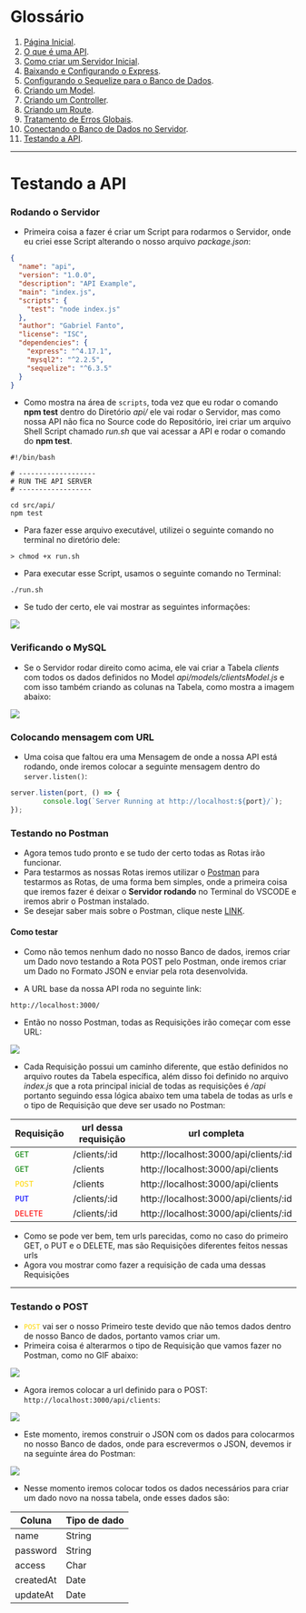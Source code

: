 <h1>Glossário</h1>

1. [Página Inicial](https://estudosdofantinho.github.io/API_RESTful_JS/).
2. [O que é uma API](1-O-que-é-uma-api.md).
3. [Como criar um Servidor Inicial](2-Servidor-Inicial.md).
4. [Baixando e Configurando o Express](3-Configurando-Express.md).
5. [Configurando o Sequelize para o Banco de Dados](4-Configurando-Banco-de-Dados.md).
6. [Criando um Model](5-Criando-um-Model.md).
7. [Criando um Controller](6-Criando-um-Controller.md).
8. [Criando um Route](7-Criando-um-Route.md).
9. [Tratamento de Erros Globais](8-Tratamento-de-Erros-Globais.md).
10. [Conectando o Banco de Dados no Servidor](9-Conectando-Banco-de-Dados.md).
11. [Testando a API](10-Testando-a-API.md).

---

# Testando a API


### Rodando o Servidor

* Primeira coisa a fazer é criar um Script para rodarmos o Servidor, onde eu criei esse Script alterando o nosso arquivo _package.json_:

```json
{
  "name": "api",
  "version": "1.0.0",
  "description": "API Example",
  "main": "index.js",
  "scripts": {
    "test": "node index.js"
  },
  "author": "Gabriel Fanto",
  "license": "ISC",
  "dependencies": {
    "express": "^4.17.1",
    "mysql2": "^2.2.5",
    "sequelize": "^6.3.5"
  }
}
```

* Como mostra na área de `scripts`, toda vez que eu rodar o comando **npm test** dentro do Diretório _api/_ ele vai rodar o Servidor, mas como nossa API não fica no Source code do Repositório, irei criar um arquivo Shell Script chamado _run.sh_ que vai acessar a API e rodar o comando do **npm test**.

```shell
#!/bin/bash

# -------------------
# RUN THE API SERVER
# ------------------

cd src/api/
npm test
```

* Para fazer esse arquivo executável, utilizei o seguinte comando no terminal no diretório dele:

```shell
> chmod +x run.sh
```

* Para executar esse Script, usamos o seguinte comando no Terminal:

```shell
./run.sh
```

* Se tudo der certo, ele vai mostrar as seguintes informações:

<img src="../images/script.png">

### Verificando o MySQL

* Se o Servidor rodar direito como acima, ele vai criar a Tabela _clients_ com todos os dados definidos no Model _api/models/clientsModel.js_ e com isso também criando as colunas na Tabela, como mostra a imagem abaixo:

<img src="../images/mysql/created-clients.png">

### Colocando mensagem com URL

* Uma coisa que faltou era uma Mensagem de onde a nossa API está rodando, onde iremos colocar a seguinte mensagem dentro do `server.listen()`:

```javascript
server.listen(port, () => {
        console.log(`Server Running at http://localhost:${port}/`);
});
```

### Testando no Postman

* Agora temos tudo pronto e se tudo der certo todas as Rotas irão funcionar.
* Para testarmos as nossas Rotas iremos utilizar o [Postman](postman) para testarmos as Rotas, de uma forma bem simples, onde a primeira coisa que iremos fazer é deixar o **Servidor rodando** no Terminal do VSCODE e iremos abrir o Postman instalado.
* Se desejar saber mais sobre o Postman, clique neste [LINK](postman).

#### Como testar

* Como não temos nenhum dado no nosso Banco de dados, iremos criar um Dado novo testando a Rota POST pelo Postman, onde iremos criar um Dado no Formato JSON e enviar pela rota desenvolvida.

* A URL base da nossa API roda no seguinte link: 

```shell
http://localhost:3000/
```

* Então no nosso Postman, todas as Requisições irão começar com esse URL:

<img src="../images/postman/etapa1-teste.png">

* Cada Requisição possui um caminho diferente, que estão definidos no arquivo routes da Tabela específica, além disso foi definido no arquivo _index.js_ que a rota principal inicial de todas as requisições é _/api_ portanto seguindo essa lógica abaixo tem uma tabela de todas as urls e o tipo de Requisição que deve ser usado no Postman:

Requisição|url dessa requisição|url completa
|---|---|---|
<code style="color: green">GET</code>|/clients/:id|http://localhost:3000/api/clients/:id
<code style="color: green">GET</code>|/clients|http://localhost:3000/api/clients
<code style="color: gold">POST</code>|/clients|http://localhost:3000/api/clients
<code style="color: blue">PUT</code>|/clients/:id|http://localhost:3000/api/clients/:id
<code style="color: red">DELETE</code>|/clients/:id|http://localhost:3000/api/clients/:id

* Como se pode ver bem, tem urls parecidas, como no caso do primeiro GET, o PUT e o DELETE, mas são Requisições diferentes feitos nessas urls
* Agora vou mostrar como fazer a requisição de cada uma dessas Requisições

---

### Testando o POST

* <code style="color: gold">POST</code> vai ser o nosso Primeiro teste devido que não temos dados dentro de nosso Banco de dados, portanto vamos criar um.
* Primeira coisa é alterarmos o tipo de Requisição que vamos fazer no Postman, como no GIF abaixo:

<img src="../images/postman/change-request-type.gif">

* Agora iremos colocar a url definido para o POST: `http://localhost:3000/api/clients`:

<img src="../images/postman/insert-url.gif">

* Este momento, iremos construir o JSON com os dados para colocarmos no nosso Banco de dados, onde para escrevermos o JSON, devemos ir na seguinte área do Postman:

<img src="../images/postman/start-json.gif">

* Nesse momento iremos colocar todos os dados necessários para criar um dado novo na nossa tabela, onde esses dados são:

Coluna|Tipo de dado
|---|---|
name|String
password|String
access|Char
createdAt|Date
updateAt|Date